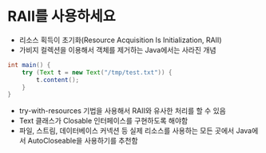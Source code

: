 # RAII를 사용하세요
- 리소스 획득이 초기화(Resource Acquisition Is Initialization, RAII)
- 가비지 컬렉션을 이용해서 객체를 제거하는 Java에서는 사라진 개념

```java
int main() {
    try (Text t = new Text("/tmp/test.txt")) {
        t.content();
    }
}
```

- try-with-resources 기법을 사용해서 RAII와 유사한 처리를 할 수 있음
- Text 클래스가 Closable 인터페이스를 구현하도록 해야함
- 파일, 스트림, 데이터베이스 커넥션 등 실제 리소스를 사용하는 모든 곳에서 Java에서 AutoCloseable을 사용하기를 추천함